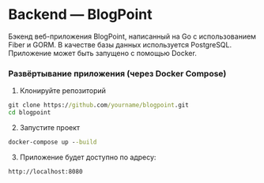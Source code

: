 # Backend — BlogPoint
Бэкенд веб-приложения BlogPoint, написанный на Go с использованием Fiber и GORM.
В качестве базы данных используется PostgreSQL. Приложение может быть запущено с помощью Docker.

### Развёртывание приложения (через Docker Compose)
1. Клонируйте репозиторий
```cmd
git clone https://github.com/yourname/blogpoint.git
cd blogpoint
```
2. Запустите проект
```cmd
docker-compose up --build
```
3. Приложение будет доступно по адресу:
```
http://localhost:8080
```
